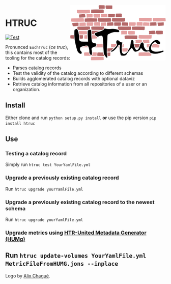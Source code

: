 <img src="./img/HTRUC.png" width=300 align=right>

HTRUC
=====

[![Test](https://github.com/HTR-United/HTRUC/actions/workflows/tests.yml/badge.svg)](https://github.com/HTR-United/HTRUC/actions/workflows/tests.yml)


Pronunced `EuchTruc` (*ce truc*), this contains most of the tooling for the catalog records: 
- Parses catalog records
- Test the validity of the catalog according to different schemas
- Builds agglomerated catalog records with optional dataviz
- Retrieve catalog information from all repositories of a user or an organization.

## Install 

Either clone and run `python setup.py install` **or** use the pip version `pip install htruc`

## Use

### Testing a catalog record

Simply run `htruc test YourYamlFile.yml`

### Upgrade a previously existing catalog record

Run `htruc upgrade yourYamlFile.yml`

### Upgrade a previously existing catalog record to the newest schema

Run `htruc upgrade yourYamlFile.yml`

### Upgrade metrics using [HTR-United Metadata Generator (HUMg)](https://github.com/HTR-United/htr-united-metadata-generator)

Run `htruc update-volumes YourYamlFile.yml MetricFileFromHUMG.jons --inplace`
---

Logo by [Alix Chagué](https://alix-tz.github.io).
